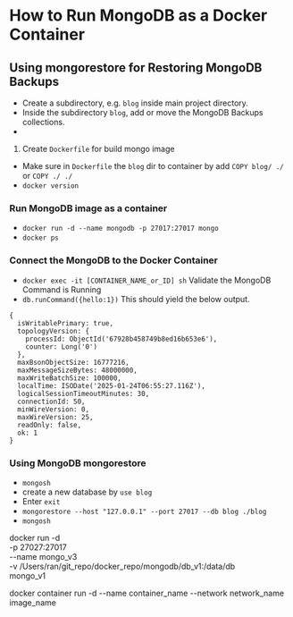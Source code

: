 # How to Run MongoDB as a Docker Container 

## Using mongorestore for Restoring MongoDB Backups
- Create a subdirectory, e.g. `blog` inside main project directory.
- Inside the subdirectory `blog`, add or move the MongoDB Backups collections.
- 

1. Create `Dockerfile` for build mongo image
- Make sure in `Dockerfile` the `blog` dir to container by add `COPY blog/ ./` or `COPY ./ ./`
- `docker version`

 ### Run MongoDB image as a container
- `docker run -d --name mongodb -p 27017:27017 mongo `
- `docker ps`
### Connect the MongoDB to the Docker Container
- `docker exec -it [CONTAINER_NAME_or_ID] sh`
Validate the MongoDB Command is Running
- `db.runCommand({hello:1})`
This should yield the below output.
```
{
  isWritablePrimary: true,
  topologyVersion: {
    processId: ObjectId('67928b458749b8ed16b653e6'),
    counter: Long('0')
  },
  maxBsonObjectSize: 16777216,
  maxMessageSizeBytes: 48000000,
  maxWriteBatchSize: 100000,
  localTime: ISODate('2025-01-24T06:55:27.116Z'),
  logicalSessionTimeoutMinutes: 30,
  connectionId: 50,
  minWireVersion: 0,
  maxWireVersion: 25,
  readOnly: false,
  ok: 1
}
```

### Using MongoDB mongorestore
- `mongosh`
- create a new database by `use blog`
- Enter `exit`
- `mongorestore --host "127.0.0.1" --port 27017 --db blog ./blog`
- `mongosh`

docker run -d \
  -p 27027:27017 \
  --name mongo_v3 \
  -v /Users/ran/git_repo/docker_repo/mongodb/db_v1:/data/db \
  mongo_v1

docker container run -d 
  --name container_name 
  --network network_name 
  image_name 
